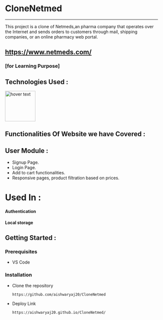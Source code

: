 


# CloneNetmed

---
This project is a clone of Netmeds,an pharma company that operates over the Internet and sends orders to
customers through mail, shipping companies, or an online pharmacy web portal.

## https://www.netmeds.com/

### [for Learning Purpose]

## Technologies Used :
<img src="https://p92.com/binaries/content/gallery/p92website/technologies/htmlcssjs-details.png"  title="hover text" height="100px">


## Functionalities Of Website we have Covered :
## User Module :
* Signup Page.
* Login Page.
* Add to cart functionalities.
* Responsive pages, product filtration based on prices.

# Used In :
#### Authentication
#### Local storage




## Getting Started :


### Prerequisites 
* VS Code


### Installation 
* Clone the repository
    ``` 
   https://github.com/aishwaryaj20/CloneNetmed
    ```

* Deploy Link

  ``` 
  https://aishwaryaj20.github.io/CloneNetmed/
    ```

